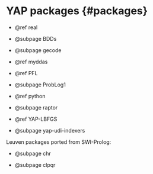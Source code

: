 YAP packages              {#packages}
============

  + @ref real

  + @subpage BDDs 

  + @subpage  gecode

  + @ref  myddas

  + @ref PFL

  + @subpage ProbLog1

  + @ref python

  + @subpage raptor

  + @ref YAP-LBFGS

  + @subpage yap-udi-indexers

  Leuven packages ported from SWI-Prolog:

  + @subpage chr

  + @subpage clpqr
